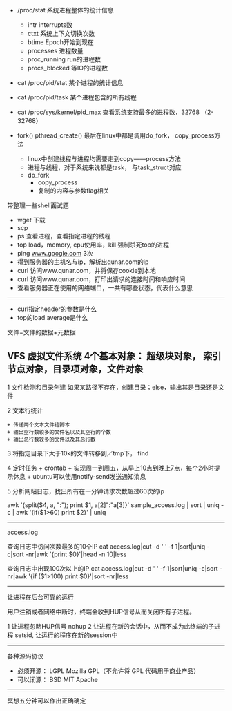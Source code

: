 + /proc/stat 系统进程整体的统计信息
	+ intr interrupts数
	+ ctxt 系统上下文切换次数
	+ btime Epoch开始到现在
	+ processes 进程数量
	+ proc_running run的进程数
	+ procs_blocked 等IO的进程数
+ cat /proc/pid/stat 某个进程的统计信息
+ cat /proc/pid/task 某个进程包含的所有线程
+ cat /proc/sys/kernel/pid_max 查看系统支持最多的进程数，32768 （2-32768）

+ fork() pthread_create() 最后在linux中都是调用do_fork， copy_process方法
	+ linux中创建线程与进程均需要走到copy——process方法
	+ 进程与线程，对于系统来说都是task， 与task_struct对应
 	+ do_fork
		+ copy_process
		+ 复制的内容与参数flag相关

带整理一些shell面试题

+ wget 下载
+ scp
+ ps 查看进程，查看指定进程的线程
+ top load，memory, cpu使用率，kill 强制杀死top的进程
+ ping www.google.com 3次
+ 得到服务器的主机名与ip，解析出qunar.com的ip
+ curl 访问www.qunar.com，并将保存cookie到本地
+ curl 访问www.qunar.com，打印出请求的连接时间和响应时间
+ 查看服务器正在使用的网络端口，一共有哪些状态，代表什么意思

---
+ curl指定header的参数是什么
+ top的load average是什么

文件=文件的数据+元数据

VFS 虚拟文件系统
4个基本对象： 超级块对象， 索引节点对象，目录项对象，文件对象
---

1 文件检测和目录创建
如果某路径不存在，创建目录；else，输出其是目录还是文件

2 文本行统计

	+ 传递两个文本文件给脚本
	+ 输出空行数较多的文件名以及其空行的个数
	+ 输出总行数较多的文件以及其总行数

3 将指定目录下大于10k的文件转移到／tmp下， find

4 定时任务
	+ crontab
	+ 实现周一到周五，从早上10点到晚上7点，每个2小时提示休息
	+ ubuntu可以使用notify-send发送通知消息


5 分析网站日志，找出所有在一分钟请求次数超过60次的ip


awk '{split($4, a, ":"); print $1, a[2]":"a[3]}' sample_access.log | sort | uniq -c | awk '{if($1>60) print $2}' | uniq

---
access.log

查询日志中访问次数最多的10个IP
cat access.log|cut -d ' ' -f 1|sort|uniq -c|sort -nr|awk '{print $0}'|head -n 10|less

查询日志中出现100次以上的IP
cat access.log|cut -d ' ' -f 1|sort|uniq -c|sort -nr|awk '{if ($1>100) print $0}'|sort -nr|less

---

让进程在后台可靠的运行

用户注销或者网络中断时，终端会收到HUP信号从而关闭所有子进程。

1 让进程忽略HUP信号 nohup
2 让进程在新的会话中，从而不成为此终端的子进程 setsid, 让运行的程序在新的session中

---

各种源码协议
+ 必须开源： LGPL Mozilla  GPL（不允许将 GPL 代码用于商业产品）
+ 可以闭源： BSD MIT Apache

---

冥想五分钟可以作出正确确定

